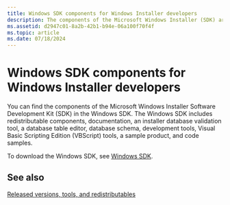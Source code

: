 ```yaml
---
title: Windows SDK components for Windows Installer developers
description: The components of the Microsoft Windows Installer (SDK) are included in the Windows SDK.
ms.assetid: d2947c01-8a2b-42b1-b94e-06a100f70f4f
ms.topic: article
ms.date: 07/18/2024
---
```


# Windows SDK components for Windows Installer developers

You can find the components of the Microsoft Windows Installer Software Development Kit (SDK) in the Windows SDK. The Windows SDK includes redistributable components, documentation, an installer database validation tool, a database table editor, database schema, development tools, Visual Basic Scripting Edition (VBScript) tools, a sample product, and code samples.

To download the Windows SDK, see [Windows SDK](https://developer.microsoft.com/windows/downloads/windows-sdk/).

## See also

[Released versions, tools, and redistributables](released-versions-tools-and-redistributables.md)
